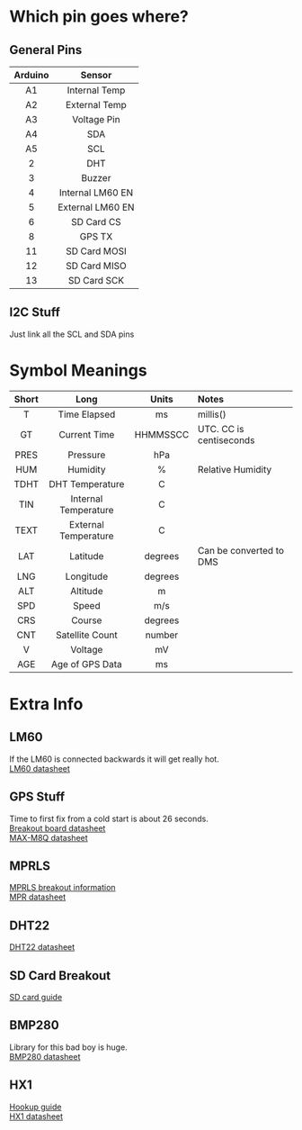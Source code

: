 # Which pin goes where?
## General Pins
| Arduino  | Sensor           |
|:--------:|:----------------:|
| A1       | Internal Temp    |
| A2       | External Temp    |
| A3       | Voltage Pin      |
| A4       | SDA              |
| A5       | SCL              |
| 2        | DHT              |
| 3        | Buzzer           |
| 4        | Internal LM60 EN |
| 5        | External LM60 EN |
| 6        | SD Card CS       |
| 8        | GPS TX           |
| 11       | SD Card MOSI     |
| 12       | SD Card MISO     |
| 13       | SD Card SCK      |

## I2C Stuff
Just link all the SCL and SDA pins

# Symbol Meanings
| Short | Long                  | Units   | Notes                   |
|:-----:|:--------------------:|:--------:|:----------------------- |
| T     | Time Elapsed         | ms       | millis()                |
| GT    | Current Time         | HHMMSSCC | UTC. CC is centiseconds |
| PRES  | Pressure             | hPa      |                         |
| HUM   | Humidity             | %        | Relative Humidity       |
| TDHT  | DHT Temperature      | C        |                         |
| TIN   | Internal Temperature | C        |                         |
| TEXT  | External Temperature | C        |                         |
| LAT   | Latitude             | degrees  | Can be converted to DMS |
| LNG   | Longitude            | degrees  |                         |
| ALT   | Altitude             | m        |                         |
| SPD   | Speed                | m/s      |                         |
| CRS   | Course               | degrees  |                         |
| CNT   | Satellite Count      | number   |                         |
| V     | Voltage              | mV       |                         |
| AGE   | Age of GPS Data      | ms       |                         |

# Extra Info
## LM60
If the LM60 is connected backwards it will get really hot. \
[LM60 datasheet](http://pdf.datasheetcatalog.com/datasheet/nationalsemiconductor/LM60.pdf)
## GPS Stuff
Time to first fix from a cold start is about 26 seconds. \
[Breakout board datasheet](https://store.uputronics.com/files/HAB-BO-M8Q3A-ASSY.pdf) \
[MAX-M8Q datasheet](https://www.u-blox.com/sites/default/files/MAX-M8-FW3_DataSheet_%28UBX-15031506%29.pdf)
## MPRLS
[MPRLS breakout information](https://cdn-learn.adafruit.com/downloads/pdf/adafruit-mprls-ported-pressure-sensor-breakout.pdf) \
[MPR datasheet](https://sensing.honeywell.com/honeywell-sensing-micropressure-board-mount-pressure-mpr-series-datasheet-32332628.pdf)
## DHT22
[DHT22 datasheet](https://www.sparkfun.com/datasheets/Sensors/Temperature/DHT22.pdf)
## SD Card Breakout
[SD card guide](https://learn.adafruit.com/adafruit-micro-sd-breakout-board-card-tutorial/arduino-wiring)
## BMP280
Library for this bad boy is huge. \
[BMP280 datasheet](https://cdn-shop.adafruit.com/datasheets/BST-BMP280-DS001-11.pdf)
## HX1
[Hookup guide](https://learn.sparkfun.com/tutorials/hx1-aprs-transmitter-hookup-guide/all) \
[HX1 datasheet](https://cdn.sparkfun.com/assets/d/1/1/4/b/HX1_APRS.pdf)
